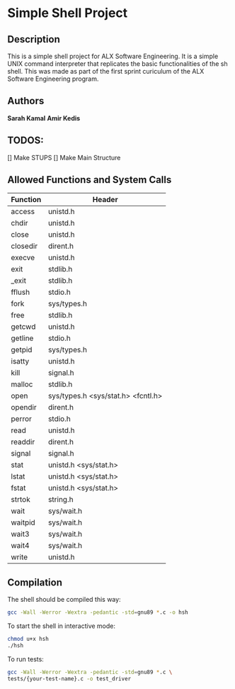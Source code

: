 # Simple Shell Project
## Description
This is a simple shell project for ALX Software Engineering. It is a simple UNIX command interpreter that replicates the basic functionalities of the sh shell. This was made as part of the first sprint curiculum of the ALX Software Engineering program.

## Authors
**Sarah Kamal** 
**Amir Kedis** 

## TODOS:
[] Make STUPS
[] Make Main Structure

## Allowed Functions and System Calls
| Function  | Header        |
|---------- | ------------- |
| access    | unistd.h      | 
| chdir     | unistd.h      | 
| close     | unistd.h      | 
| closedir  | dirent.h      | 
| execve    | unistd.h      | 
| exit      | stdlib.h      | 
| _exit     | stdlib.h      | 
| fflush    | stdio.h       | 
| fork      | sys/types.h   | 
| free      | stdlib.h      | 
| getcwd    | unistd.h      | 
| getline   | stdio.h       | 
| getpid    | sys/types.h   | 
| isatty    | unistd.h      | 
| kill      | signal.h      | 
| malloc    | stdlib.h      | 
| open      |  sys/types.h <sys/stat.h> <fcntl.h> |
| opendir   | dirent.h      |
| perror    | stdio.h       | 
| read      | unistd.h      | 
| readdir   | dirent.h      | 
| signal    | signal.h      | 
| stat      | unistd.h <sys/stat.h> |
| lstat     | unistd.h <sys/stat.h> |
| fstat     | unistd.h <sys/stat.h> |
| strtok    | string.h      | 
| wait      | sys/wait.h    | 
| waitpid   | sys/wait.h    | 
| wait3     | sys/wait.h    | 
| wait4     | sys/wait.h    | 
| write     | unistd.h      | 

## Compilation
The shell should be compiled this way:
```bash
gcc -Wall -Werror -Wextra -pedantic -std=gnu89 *.c -o hsh
```
To start the shell in interactive mode:
```bash
chmod u+x hsh
./hsh
```

To run tests:
```bash
gcc -Wall -Werror -Wextra -pedantic -std=gnu89 *.c \
tests/{your-test-name}.c -o test_driver
```

